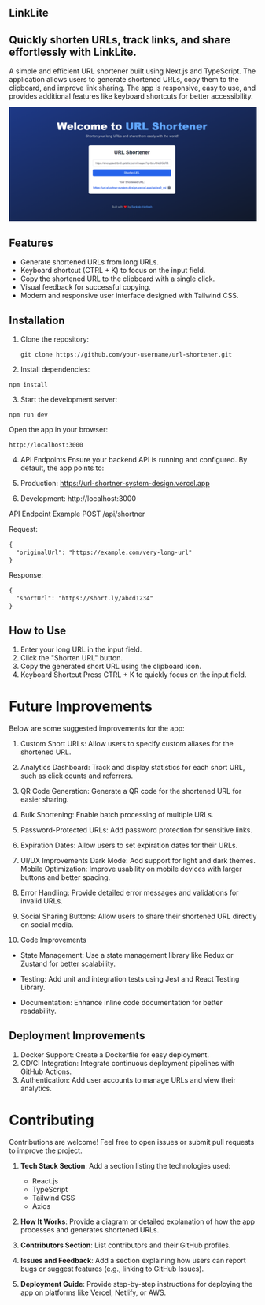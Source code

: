 ## LinkLite

## Quickly shorten URLs, track links, and share effortlessly with LinkLite.

A simple and efficient URL shortener built using Next.js and TypeScript. The application allows users to generate shortened URLs, copy them to the clipboard, and improve link sharing. The app is responsive, easy to use, and provides additional features like keyboard shortcuts for better accessibility.

![LinkLite](./public/tinyUrl.png)

## Features

- Generate shortened URLs from long URLs.
- Keyboard shortcut (CTRL + K) to focus on the input field.
- Copy the shortened URL to the clipboard with a single click.
- Visual feedback for successful copying.
- Modern and responsive user interface designed with Tailwind CSS.

## Installation

1. Clone the repository:

   ```
   git clone https://github.com/your-username/url-shortener.git

   ```

2. Install dependencies:

```
npm install
```

3. Start the development server:

```
npm run dev
```

Open the app in your browser:

```
http://localhost:3000
```

4. API Endpoints
   Ensure your backend API is running and configured. By default, the app points to:

1. Production: https://url-shortner-system-design.vercel.app
1. Development: http://localhost:3000

API Endpoint Example
POST /api/shortner

Request:

```
{
  "originalUrl": "https://example.com/very-long-url"
}
```

Response:

```
{
  "shortUrl": "https://short.ly/abcd1234"
}
```

## How to Use

1. Enter your long URL in the input field.
2. Click the "Shorten URL" button.
3. Copy the generated short URL using the clipboard icon.
4. Keyboard Shortcut Press CTRL + K to quickly focus on the input field.

# Future Improvements

Below are some suggested improvements for the app:

1. Custom Short URLs: Allow users to specify custom aliases for the shortened URL.

2. Analytics Dashboard: Track and display statistics for each short URL, such as click counts and referrers.

3. QR Code Generation: Generate a QR code for the shortened URL for easier sharing.

4. Bulk Shortening: Enable batch processing of multiple URLs.

5. Password-Protected URLs: Add password protection for sensitive links.

6. Expiration Dates: Allow users to set expiration dates for their URLs.

7. UI/UX Improvements
   Dark Mode: Add support for light and dark themes.
   Mobile Optimization: Improve usability on mobile devices with larger buttons and better spacing.

8. Error Handling: Provide detailed error messages and validations for invalid URLs.

9. Social Sharing Buttons: Allow users to share their shortened URL directly on social media.

10. Code Improvements

- State Management: Use a state management library like Redux or Zustand for better scalability.

- Testing: Add unit and integration tests using Jest and React Testing Library.
- Documentation: Enhance inline code documentation for better readability.

## Deployment Improvements

1. Docker Support: Create a Dockerfile for easy deployment.
2. CD/CI Integration: Integrate continuous deployment pipelines with GitHub Actions.
3. Authentication: Add user accounts to manage URLs and view their analytics.

# Contributing

Contributions are welcome! Feel free to open issues or submit pull requests to improve the project.

1. **Tech Stack Section**:
   Add a section listing the technologies used:

   - React.js
   - TypeScript
   - Tailwind CSS
   - Axios

2. **How It Works**:
   Provide a diagram or detailed explanation of how the app processes and generates shortened URLs.

3. **Contributors Section**:
   List contributors and their GitHub profiles.

4. **Issues and Feedback**:
   Add a section explaining how users can report bugs or suggest features (e.g., linking to GitHub Issues).

5. **Deployment Guide**:
   Provide step-by-step instructions for deploying the app on platforms like Vercel, Netlify, or AWS.
